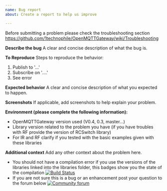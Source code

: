 ```yaml
---
name: Bug report
about: Create a report to help us improve

---
```


Before submitting a problem please check the troubleshooting section
https://github.com/1technophile/OpenMQTTGateway/wiki/Troubleshooting

**Describe the bug**
A clear and concise description of what the bug is.

**To Reproduce**
Steps to reproduce the behavior:
1. Publish to '...'
2. Subscribe on '....'
3. See error

**Expected behavior**
A clear and concise description of what you expected to happen.

**Screenshots**
If applicable, add screenshots to help explain your problem.

**Environment (please complete the following information):**
* OpenMQTTGateway version used (V0.4, 0.3, master...)
* Library version related to the problem you have (if you have troubles with RF provide the version of RCSwitch library)
* For IR and RF clarify if you tested with the basic examples given with these libraries

**Additional context**
Add any other context about the problem here.

* You should not have a compilation error if you use the versions of the libraries linked into the libraries folder, this badges show you the state of the compilation 
[![Build Status](https://travis-ci.com/1technophile/OpenMQTTGateway.svg?branch=master)](https://travis-ci.com/1technophile/OpenMQTTGateway)
* If you are not sure this is a bug or an enhancement post your question to the forum below
[![Community forum](https://img.shields.io/badge/community-forum-brightgreen.svg)](https://community.openmqttgateway.com)
